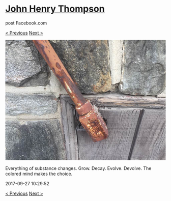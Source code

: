 # [John Henry Thompson](../README.md)
post Facebook.com

[< Previous](2017-09-28-4.md) [Next >](2017-09-27-2.md)

[![](../media/2017-09-27/Timeline-Photos-Everything-of-substance-changes-Grow-Decay-Evolv.jpg)](../README.md)

Everything of substance changes. Grow. Decay. Evolve. Devolve. The colored mind makes the choice.

2017-09-27 10:29:52

[< Previous](2017-09-28-4.md) [Next >](2017-09-27-2.md)